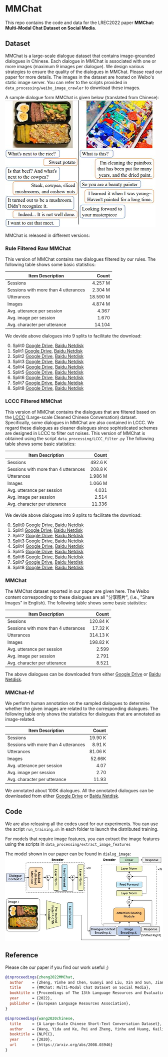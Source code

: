 # MMChat

This repo contains the code and data for the LREC2022 paper 
**MMChat: Multi-Modal Chat Dataset on Social Media**.

## Dataset

MMChat is a large-scale dialogue dataset that contains image-grounded dialogues in Chinese.
Each dialogue in MMChat is associated with one or more images (maximum 9 images per dialogue).
We design various strategies to ensure the quality of the dialogues in MMChat. Please read our paper for more details.
The images in the dataset are hosted on Weibo's static image server. 
You can refer to the scripts provided in `data_processing/weibo_image_crawler` to download these images.

A sample dialogue form MMChat is given below (translated from Chinese):
![A sample dialogue from MMChat](/bin/sample.jpg)

MMChat is released in different versions:

### Rule Filtered Raw MMChat

This version of MMChat contains raw dialogues filtered by our rules.
The following table shows some basic statistics:

| Item Description                     | Count    |
|--------------------------------------|---------:|
| Sessions                             | 4.257 M  |
| Sessions with more than 4 utterances | 2.304 M  |
| Utterances                           | 18.590 M |
| Images                               | 4.874 M  |
| Avg. utterance per session           | 4.367    |
| Avg. image per session               | 1.670    |
| Avg. character per utterance         | 14.104   |

We devide above dialogues into 9 splits to facilitate the download:

0. Split0 [Google Drive](https://drive.google.com/file/d/1irGoKFDqorFNwZtySrA1-g12dl61pG-7/view?usp=sharing), [Baidu Netdisk](https://pan.baidu.com/s/1JJ627hzIDG1c4gxbZQcbRg?pwd=mviv)
1. Split1 [Google Drive](https://drive.google.com/file/d/1OkpF7MAtntn2czuZfujSRc_7rALJ6VRJ/view?usp=sharing), [Baidu Netdisk](https://pan.baidu.com/s/1iupSNrqUd4pQVESOFqNmyw?pwd=ocqr)
2. Split2 [Google Drive](https://drive.google.com/file/d/1pv_NsPNdQrBSve3h9eVRH1MjeBH8w1AF/view?usp=sharing), [Baidu Netdisk](https://pan.baidu.com/s/1iX10kUf1at1sCUU83b8SmA?pwd=4f88)
3. Split3 [Google Drive](https://drive.google.com/file/d/14OSOAD7gM6nVa1ydwJTSApM2WzGOBcWV/view?usp=sharing), [Baidu Netdisk](https://pan.baidu.com/s/1cq0O1QITtykhB8L0MUlqtw?pwd=w3v5)
4. Split4 [Google Drive](https://drive.google.com/file/d/14Fz2kof5CBjdgyabxZ8hS6g1hN-9owLx/view?usp=sharing), [Baidu Netdisk](https://pan.baidu.com/s/1snRfnNN4kbGzfxhbcNFe3g?pwd=xzg9)
5. Split5 [Google Drive](https://drive.google.com/file/d/1xKAzn9oeWewBKHIb3bt14g4gnrO0u2CP/view?usp=sharing), [Baidu Netdisk](https://pan.baidu.com/s/1APwm7xTE2oID92Xb74q6Zw?pwd=vvsx)
6. Split6 [Google Drive](https://drive.google.com/file/d/1vbf8piV9hSCyo2pvx91W4lynZhKNx2lM/view?usp=sharing), [Baidu Netdisk](https://pan.baidu.com/s/10HV3p3wnLhHHFOdbhJJOSg?pwd=5idw)
7. Split7 [Google Drive](https://drive.google.com/file/d/1qfQ3c7SoR44Xd-4HfBb-wh_GOArUhyBz/view?usp=sharing), [Baidu Netdisk](https://pan.baidu.com/s/1BOSTdHzQizZAMavy1aeajg?pwd=yx6q)
8. Split8 [Google Drive](https://drive.google.com/file/d/1J4LvdVyX83YsMKh04CeIfTF1N13Q3d3N/view?usp=sharing), [Baidu Netdisk](https://pan.baidu.com/s/11VQL7rUrJtmp74x97C5L6g?pwd=lu0i)

### LCCC Filtered MMChat

This version of MMChat contains the dialogues that are filtered based on the [LCCC](https://github.com/thu-coai/CDial-GPT) (Large-scale Cleaned Chinese Conversation) dataset.
Specifically, some dialogues in MMChat are also contained in LCCC. 
We regard these dialogues as cleaner dialogues since sophisticated schemes are designed in LCCC to filter out noises.
This version of MMChat is obtained using the script `data_processing/LCCC_filter.py`
The following table shows some basic statistics:

| Item Description                     | Count   |
|--------------------------------------|--------:|
| Sessions                             | 492.6 K |
| Sessions with more than 4 utterances | 208.8 K |
| Utterances                           | 1.986 M |
| Images                               | 1.066 M |
| Avg. utterance per session           | 4.031   |
| Avg. image per session               | 2.514   |
| Avg. character per utterance         | 11.336  |

We devide above dialogues into 9 splits to facilitate the download:

0. Split0 [Google Drive](https://drive.google.com/file/d/1Qd3N00ZpVOGDBqwlHcpj_QgbSIYNnysx/view?usp=sharing), [Baidu Netdisk](https://pan.baidu.com/s/17g0UBF8zT3w5hfzvpYerQA?pwd=b2an)
1. Split1 [Google Drive](https://drive.google.com/file/d/1H15T_aSLNaLZdc86WsUU6-c0J37OoZW-/view?usp=sharing), [Baidu Netdisk](https://pan.baidu.com/s/1xj_RIE60Be-sisdkrWt0fQ?pwd=6z1x)
2. Split2 [Google Drive](https://drive.google.com/file/d/1dCXlyQGwx5tfRFLnsDp0B5LhdHr_Rsbi/view?usp=sharing), [Baidu Netdisk](https://pan.baidu.com/s/1_0WFHqK1ZY92yC4BEqRSwQ?pwd=35cw)
3. Split3 [Google Drive](https://drive.google.com/file/d/1jzLgo2JW87cjGxEMRtKC8KorTIv-ODJR/view?usp=sharing), [Baidu Netdisk](https://pan.baidu.com/s/1_pgQRtr7LYnH0aQagRr2Bg?pwd=ouo0)
4. Split4 [Google Drive](https://drive.google.com/file/d/1JiGhdzhzMZhL_dGreZclymhHxE7YuiRy/view?usp=sharing), [Baidu Netdisk](https://pan.baidu.com/s/128CzlJpqKxhc4GJeRynX-g?pwd=pnmr)
5. Split5 [Google Drive](https://drive.google.com/file/d/1ZLdsNZyFG-cq9pqHP5KvfL0fPXqmmXxO/view?usp=sharing), [Baidu Netdisk](https://pan.baidu.com/s/1Y21T3jMPWSiRCATvYNOC4g?pwd=ca3m)
6. Split6 [Google Drive](https://drive.google.com/file/d/1qi99_TFwJanuGgAWDBRgi6hqNUQB9JQd/view?usp=sharing), [Baidu Netdisk](https://pan.baidu.com/s/1hfBchNqVhOYjFk9fTT_gxA?pwd=dzh3)
7. Split7 [Google Drive](https://drive.google.com/file/d/15QMZhGuW93fzAVRhBKb6ANiZ8BNw5lX9/view?usp=sharing), [Baidu Netdisk](https://pan.baidu.com/s/1amg65X0ST7gW8c8MCutXWQ?pwd=2t1j)
8. Split8 [Google Drive](https://drive.google.com/file/d/1wRCiJfxNk5n5SYzMBm4HYM1BKyGtuGak/view?usp=sharing), [Baidu Netdisk](https://pan.baidu.com/s/1-KYwR-SOezyn5jFzrA3Fxw?pwd=0pyi)

### MMChat

The MMChat dataset reported in our paper are given here.
The Weibo content corresponding to these dialogues are all "分享图片", (i.e., "Share Images" in English).
The following table shows some basic statistics:

| Item Description                     | Count   |
|--------------------------------------|--------:|
| Sessions                             | 120.84 K |
| Sessions with more than 4 utterances |  17.32 K |
| Utterances                           | 314.13 K |
| Images                               |  198.82 K |
| Avg. utterance per session           |  2.599 |
| Avg. image per session               |  2.791 |
| Avg. character per utterance         |  8.521 |

The above dialogues can be downloaded from either [Google Drive](https://drive.google.com/drive/folders/1sBzuJzOpPEj6-IoXl3drvfqQ8i1_tluX?usp=sharing) or [Baidu Netdisk](https://pan.baidu.com/s/1m9nwZejujNUIcVUiIKcxPg?pwd=nrqr).

### MMChat-hf

We perform human annotation on the sampled dialogues to determine whether the given images are related to the corresponding dialogues.
The following table only shows the statistics for dialogues that are annotated as image-related.

| Item Description                     | Count   |
|--------------------------------------|--------:|
| Sessions                             | 19.90 K |
| Sessions with more than 4 utterances | 8.91 K |
| Utterances                           | 81.06 K |
| Images                               | 52.66K |
| Avg. utterance per session           | 4.07 |
| Avg. image per session               | 2.70 |
| Avg. character per utterance         | 11.93 |

We annotated about 100K dialogues.
All the annotated dialogues can be downloaded from either [Google Drive](https://drive.google.com/drive/folders/1dGg4Coc4bwH7tk7SWn0quTwMYxn-kX70?usp=sharing) or [Baidu Netdisk](https://pan.baidu.com/s/11l-bYAKoLkm4k7zDPrfZvg?pwd=zfw2).

## Code 

We are also releasing all the codes used for our experiments.
You can use the script `run_training.sh` in each folder to launch the distributed training.

For models that require image features, you can extract the image features using the scripts in `data_processing/extract_image_features`

The model shown in our paper can be found in `dialog_image`:
![Model](/bin/model.jpg)

## Reference
Please cite our paper if you find our work useful ;)

```bibtex
@inproceedings{zheng2022MMChat,
  author    = {Zheng, Yinhe and Chen, Guanyi and Liu, Xin and Sun, Jian},
  title     = {MMChat: Multi-Modal Chat Dataset on Social Media},
  booktitle = {Proceedings of The 13th Language Resources and Evaluation Conference},
  year      = {2022},
  publisher = {European Language Resources Association},
}
```

```bibtex
@inproceedings{wang2020chinese,
  title     = {A Large-Scale Chinese Short-Text Conversation Dataset},
  author    = {Wang, Yida and Ke, Pei and Zheng, Yinhe and Huang, Kaili and Jiang, Yong and Zhu, Xiaoyan and Huang, Minlie},
  booktitle = {NLPCC},
  year      = {2020},
  url       = {https://arxiv.org/abs/2008.03946}
}
```